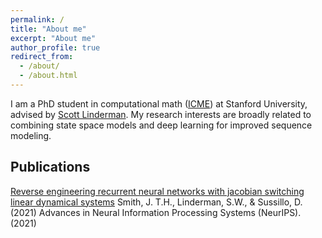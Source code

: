 ```yaml
---
permalink: /
title: "About me"
excerpt: "About me"
author_profile: true
redirect_from: 
  - /about/
  - /about.html
---
```


I am a PhD student in computational math ([ICME](https://icme.stanford.edu/)) at Stanford University, advised by [Scott Linderman](https://web.stanford.edu/~swl1/). My research interests are broadly related to combining state space models and deep learning for improved sequence modeling.


## Publications

[Reverse engineering recurrent neural networks with jacobian switching linear dynamical systems](https://arxiv.org/abs/2111.01256)
Smith, J. T.H., Linderman, S.W., & Sussillo, D. (2021)
Advances in Neural Information Processing Systems (NeurIPS). (2021)
